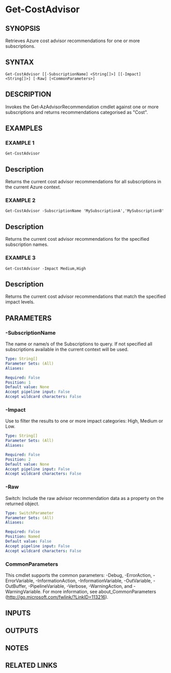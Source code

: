 # Get-CostAdvisor

## SYNOPSIS
Retrieves Azure cost advisor recommendations for one or more subscriptions.

## SYNTAX

```
Get-CostAdvisor [[-SubscriptionName] <String[]>] [[-Impact] <String[]>] [-Raw] [<CommonParameters>]
```

## DESCRIPTION
Invokes the Get-AzAdvisorRecommendation cmdlet against one or more subscriptions and returns recommendations categorised as "Cost".

## EXAMPLES

### EXAMPLE 1
```
Get-CostAdvisor
```

Description
-----------
Returns the current cost advisor recommendations for all subscriptions in the current Azure context.

### EXAMPLE 2
```
Get-CostAdvisor -SubscriptionName 'MySubscriptionA','MySubscriptionB'
```

Description
-----------
Returns the current cost advisor recommendations for the specified subscription names.

### EXAMPLE 3
```
Get-CostAdvisor -Impact Medium,High
```

Description
-----------
Returns the current cost advisor recommendations that match the specified impact levels.

## PARAMETERS

### -SubscriptionName
The name or name/s of the Subscriptions to query.
If not specified all subscriptions available in the current context will be used.

```yaml
Type: String[]
Parameter Sets: (All)
Aliases:

Required: False
Position: 1
Default value: None
Accept pipeline input: False
Accept wildcard characters: False
```

### -Impact
Use to filter the results to one or more impact categories: High, Medium or Low.

```yaml
Type: String[]
Parameter Sets: (All)
Aliases:

Required: False
Position: 2
Default value: None
Accept pipeline input: False
Accept wildcard characters: False
```

### -Raw
Switch: Include the raw advisor recommendation data as a property on the returned object.

```yaml
Type: SwitchParameter
Parameter Sets: (All)
Aliases:

Required: False
Position: Named
Default value: False
Accept pipeline input: False
Accept wildcard characters: False
```

### CommonParameters
This cmdlet supports the common parameters: -Debug, -ErrorAction, -ErrorVariable, -InformationAction, -InformationVariable, -OutVariable, -OutBuffer, -PipelineVariable, -Verbose, -WarningAction, and -WarningVariable.
For more information, see about_CommonParameters (http://go.microsoft.com/fwlink/?LinkID=113216).

## INPUTS

## OUTPUTS

## NOTES

## RELATED LINKS
